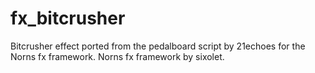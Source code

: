 # fx_bitcrusher

Bitcrusher effect ported from the pedalboard script by 21echoes for the Norns fx framework. Norns fx framework by sixolet.

